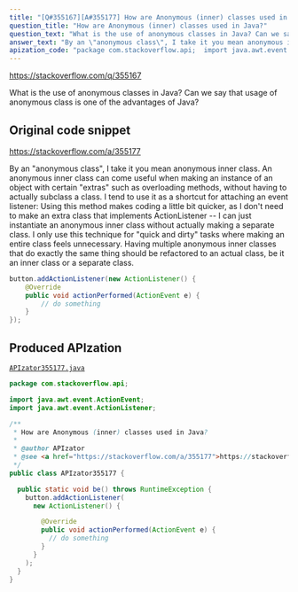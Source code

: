 ```yaml
---
title: "[Q#355167][A#355177] How are Anonymous (inner) classes used in Java?"
question_title: "How are Anonymous (inner) classes used in Java?"
question_text: "What is the use of anonymous classes in Java? Can we say that usage of anonymous class is one of the advantages of Java?"
answer_text: "By an \"anonymous class\", I take it you mean anonymous inner class. An anonymous inner class can come useful when making an instance of an object with certain \"extras\" such as overloading methods, without having to actually subclass a class. I tend to use it as a shortcut for attaching an event listener: Using this method makes coding a little bit quicker, as I don't need to make an extra class that implements ActionListener -- I can just instantiate an anonymous inner class without actually making a separate class. I only use this technique for \"quick and dirty\" tasks where making an entire class feels unnecessary. Having multiple anonymous inner classes that do exactly the same thing should be refactored to an actual class, be it an inner class or a separate class."
apization_code: "package com.stackoverflow.api;  import java.awt.event.ActionEvent; import java.awt.event.ActionListener;  /**  * How are Anonymous (inner) classes used in Java?  *  * @author APIzator  * @see <a href=\"https://stackoverflow.com/a/355177\">https://stackoverflow.com/a/355177</a>  */ public class APIzator355177 {    public static void be() throws RuntimeException {     button.addActionListener(       new ActionListener() {          @Override         public void actionPerformed(ActionEvent e) {           // do something         }       }     );   } }"
---
```


https://stackoverflow.com/q/355167

What is the use of anonymous classes in Java? Can we say that usage of anonymous class is one of the advantages of Java?



## Original code snippet

https://stackoverflow.com/a/355177

By an &quot;anonymous class&quot;, I take it you mean anonymous inner class.
An anonymous inner class can come useful when making an instance of an object with certain &quot;extras&quot; such as overloading methods, without having to actually subclass a class.
I tend to use it as a shortcut for attaching an event listener:
Using this method makes coding a little bit quicker, as I don&#x27;t need to make an extra class that implements ActionListener -- I can just instantiate an anonymous inner class without actually making a separate class.
I only use this technique for &quot;quick and dirty&quot; tasks where making an entire class feels unnecessary. Having multiple anonymous inner classes that do exactly the same thing should be refactored to an actual class, be it an inner class or a separate class.

```java
button.addActionListener(new ActionListener() {
    @Override
    public void actionPerformed(ActionEvent e) {
        // do something
    }
});
```

## Produced APIzation

[`APIzator355177.java`](https://github.com/pasqualesalza/apization-temp-data/raw/master/apizations/java/APIzator355177.java)

```java
package com.stackoverflow.api;

import java.awt.event.ActionEvent;
import java.awt.event.ActionListener;

/**
 * How are Anonymous (inner) classes used in Java?
 *
 * @author APIzator
 * @see <a href="https://stackoverflow.com/a/355177">https://stackoverflow.com/a/355177</a>
 */
public class APIzator355177 {

  public static void be() throws RuntimeException {
    button.addActionListener(
      new ActionListener() {

        @Override
        public void actionPerformed(ActionEvent e) {
          // do something
        }
      }
    );
  }
}

```